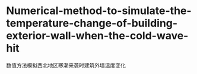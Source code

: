 # Numerical-method-to-simulate-the-temperature-change-of-building-exterior-wall-when-the-cold-wave-hit
数值方法模拟西北地区寒潮来袭时建筑外墙温度变化
